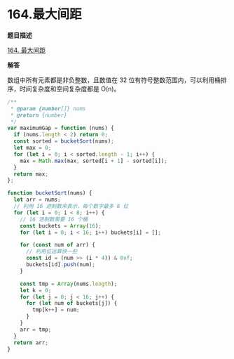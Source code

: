 # 164.最大间距

**题目描述**

[164. 最大间距](https://leetcode-cn.com/problems/maximum-gap/)

**解答**

数组中所有元素都是非负整数，且数值在 32 位有符号整数范围内，可以利用桶排序，时间复杂度和空间复杂度都是 O(n)。

```js
/**
 * @param {number[]} nums
 * @return {number}
 */
var maximumGap = function (nums) {
  if (nums.length < 2) return 0;
  const sorted = bucketSort(nums);
  let max = 0;
  for (let i = 0; i < sorted.length - 1; i++) {
    max = Math.max(max, sorted[i + 1] - sorted[i]);
  }
  return max;
};

function bucketSort(nums) {
  let arr = nums;
  // 利用 16 进制数来表示，每个数字最多 8 位
  for (let i = 0; i < 8; i++) {
    // 16 进制数需要 16 个桶
    const buckets = Array(16);
    for (let i = 0; i < 16; i++) buckets[i] = [];

    for (const num of arr) {
      // 利用位运算快一些
      const id = (num >> (i * 4)) & 0xf;
      buckets[id].push(num);
    }

    const tmp = Array(nums.length);
    let k = 0;
    for (let j = 0; j < 16; j++) {
      for (let num of buckets[j]) {
        tmp[k++] = num;
      }
    }
    arr = tmp;
  }
  return arr;
}
```
